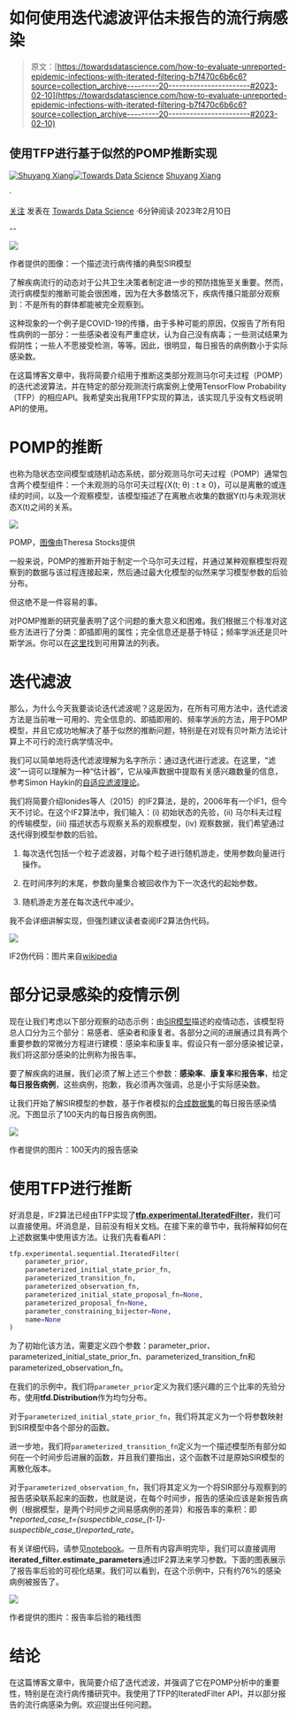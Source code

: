 # 如何使用迭代滤波评估未报告的流行病感染

> 原文：[https://towardsdatascience.com/how-to-evaluate-unreported-epidemic-infections-with-iterated-filtering-b7f470c6b6c6?source=collection_archive---------20-----------------------#2023-02-10](https://towardsdatascience.com/how-to-evaluate-unreported-epidemic-infections-with-iterated-filtering-b7f470c6b6c6?source=collection_archive---------20-----------------------#2023-02-10)

## 使用TFP进行基于似然的POMP推断实现

[](https://medium.com/@vanillaxiangshuyang?source=post_page-----b7f470c6b6c6--------------------------------)[![Shuyang Xiang](../Images/36a5fd18fd9b7b88cb41094f09b83882.png)](https://medium.com/@vanillaxiangshuyang?source=post_page-----b7f470c6b6c6--------------------------------)[](https://towardsdatascience.com/?source=post_page-----b7f470c6b6c6--------------------------------)[![Towards Data Science](../Images/a6ff2676ffcc0c7aad8aaf1d79379785.png)](https://towardsdatascience.com/?source=post_page-----b7f470c6b6c6--------------------------------) [Shuyang Xiang](https://medium.com/@vanillaxiangshuyang?source=post_page-----b7f470c6b6c6--------------------------------)

·

[关注](https://medium.com/m/signin?actionUrl=https%3A%2F%2Fmedium.com%2F_%2Fsubscribe%2Fuser%2F9b74bc8c860d&operation=register&redirect=https%3A%2F%2Ftowardsdatascience.com%2Fhow-to-evaluate-unreported-epidemic-infections-with-iterated-filtering-b7f470c6b6c6&user=Shuyang+Xiang&userId=9b74bc8c860d&source=post_page-9b74bc8c860d----b7f470c6b6c6---------------------post_header-----------) 发表在 [Towards Data Science](https://towardsdatascience.com/?source=post_page-----b7f470c6b6c6--------------------------------) ·6分钟阅读·2023年2月10日[](https://medium.com/m/signin?actionUrl=https%3A%2F%2Fmedium.com%2F_%2Fvote%2Ftowards-data-science%2Fb7f470c6b6c6&operation=register&redirect=https%3A%2F%2Ftowardsdatascience.com%2Fhow-to-evaluate-unreported-epidemic-infections-with-iterated-filtering-b7f470c6b6c6&user=Shuyang+Xiang&userId=9b74bc8c860d&source=-----b7f470c6b6c6---------------------clap_footer-----------)

--

[](https://medium.com/m/signin?actionUrl=https%3A%2F%2Fmedium.com%2F_%2Fbookmark%2Fp%2Fb7f470c6b6c6&operation=register&redirect=https%3A%2F%2Ftowardsdatascience.com%2Fhow-to-evaluate-unreported-epidemic-infections-with-iterated-filtering-b7f470c6b6c6&source=-----b7f470c6b6c6---------------------bookmark_footer-----------)![](../Images/18ca0a50748e692458a56c74e6777614.png)

作者提供的图像：一个描述流行病传播的典型SIR模型

了解疾病流行的动态对于公共卫生决策者制定进一步的预防措施至关重要。然而，流行病模型的推断可能会很困难，因为在大多数情况下，疾病传播只能部分观察到：不是所有的群体都能被完全观察到。

这种现象的一个例子是COVID-19的传播，由于多种可能的原因，仅报告了所有阳性病例的一部分：一些感染者没有严重症状，认为自己没有病毒；一些测试结果为假阴性；一些人不愿接受检测，等等。因此，很明显，每日报告的病例数小于实际感染数。

在这篇博客文章中，我将简要介绍用于推断这类部分观测马尔可夫过程（POMP）的迭代滤波算法，并在特定的部分观测流行病案例上使用TensorFlow Probability（TFP）的相应API。我希望突出我用TFP实现的算法，该实现几乎没有文档说明API的使用。

# POMP的推断

也称为隐状态空间模型或随机动态系统，部分观测马尔可夫过程（POMP）通常包含两个模型组件：一个未观测的马尔可夫过程{X(t; θ) : t ≥ 0}，可以是离散的或连续的时间，以及一个观察模型，该模型描述了在离散点收集的数据Y(t)与未观测状态X(t)之间的关系。

![](../Images/27981a5ebbc149129836375dbf6ccde7.png)

POMP，[图像](https://arxiv.org/abs/1712.03058)由Theresa Stocks提供

一般来说，POMP的推断开始于制定一个马尔可夫过程，并通过某种观察模型将观察到的数据与该过程连接起来，然后通过最大化模型的似然来学习模型参数的后验分布。

但这绝不是一件容易的事。

对POMP推断的研究量表明了这个问题的重大意义和困难。我们根据三个标准对这些方法进行了分类：即插即用的属性；完全信息还是基于特征；频率学派还是贝叶斯学派。你可以在[这里](https://kingaa.github.io/short-course/mif/mif.html#introduction)找到可用算法的列表。

# 迭代滤波

那么，为什么今天我要谈论迭代滤波呢？这是因为，在所有可用方法中，迭代滤波方法是当前唯一可用的、完全信息的、即插即用的、频率学派的方法，用于POMP模型，并且它成功地解决了基于似然的推断问题，特别是在对现有贝叶斯方法论计算上不可行的流行病学情况中。

我们可以简单地将迭代滤波理解为名字所示：通过迭代进行滤波。在这里，“滤波”一词可以理解为一种“估计器”，它从噪声数据中提取有关感兴趣数量的信息，参考Simon Haykin的[自适应滤波理论](http://users.ics.forth.gr/tsakalid/UVEG09/Book/Haykin-AFT%283rd.Ed.%29_Introduction.pdf)。

我们将简要介绍Ionides等人（2015）的IF2算法，是的，2006年有一个IF1，但今天不讨论。在这个IF2算法中，我们输入：(i) 初始状态的先验，(ii) 马尔科夫过程的传输模型，(iii) 描述状态与观察关系的观察模型，(iv) 观察数据，我们希望通过迭代得到模型参数的后验。

1.  每次迭代包括一个粒子滤波器，对每个粒子进行随机游走，使用参数向量进行操作。

2. 在时间序列的末尾，参数向量集合被回收作为下一次迭代的起始参数。

3. 随机游走方差在每次迭代中减少。

我不会详细讲解实现，但强烈建议读者查阅IF2算法伪代码。

![](../Images/dc899aa9258b39011478e0270b4cfa6a.png)

IF2伪代码：图片来自[wikipedia](https://en.wikipedia.org/wiki/Iterated_filtering)

# 部分记录感染的疫情示例

现在让我们考虑以下部分观察的动态示例：由[SIR模型](https://en.wikipedia.org/wiki/Compartmental_models_in_epidemiology#The_SIR_model)描述的疫情动态，该模型将总人口分为三个部分：易感者、感染者和康复者。各部分之间的进展通过具有两个重要参数的常微分方程进行建模：感染率和康复率。假设只有一部分感染被记录，我们将这部分感染的比例称为报告率。

要了解疾病的进展，我们必须了解上述三个参数：**感染率**、**康复率**和**报告率**，给定**每日报告病例**，这些病例，抱歉，我必须再次强调，总是小于实际感染数。

让我们开始了解SIR模型的参数，基于作者模拟的[合成数据集](https://drive.google.com/drive/folders/1Tqbfi6K3xvF6Z7eekHb6bb8vXW_UP_2-)的每日报告感染情况。下图显示了100天内的每日报告病例图。

![](../Images/bbd9a567598a910026ac769c45f202a4.png)

作者提供的图片：100天内的报告感染

# 使用TFP进行推断

好消息是，IF2算法已经由TFP实现了[**tfp.experimental.IteratedFilter**](https://www.tensorflow.org/probability/api_docs/python/tfp/experimental/sequential/IteratedFilter)，我们可以直接使用。坏消息是，目前没有相关文档。在接下来的章节中，我将解释如何在上述数据集中使用该方法。让我们先看看API：

```py
tfp.experimental.sequential.IteratedFilter(
    parameter_prior,
    parameterized_initial_state_prior_fn,
    parameterized_transition_fn,
    parameterized_observation_fn,
    parameterized_initial_state_proposal_fn=None,
    parameterized_proposal_fn=None,
    parameter_constraining_bijector=None,
    name=None
)
```

为了初始化该方法，需要定义四个参数：parameter_prior、parameterized_initial_state_prior_fn、parameterized_transition_fn和parameterized_observation_fn。

在我们的示例中，我们将`parameter_prior`定义为我们感兴趣的三个比率的先验分布，使用**tfd.Distribution**作为均匀分布。

对于`parameterized_initial_state_prior_fn`，我们将其定义为一个将参数映射到SIR模型中各个部分的函数。

进一步地，我们将`parameterized_transition_fn`定义为一个描述模型所有部分如何在一个时间步后进展的函数，并且我们要指出，这个函数不过是原始SIR模型的离散化版本。

对于`parameterized_observation_fn`，我们将其定义为一个将SIR部分与观察到的报告感染联系起来的函数，也就是说，在每个时间步，报告的感染应该是新报告病例（根据模型，是两个时间步之间易感病例的差异）和报告率的乘积：即**reported_case_t=(suspectible_case_{t-1}- suspectible_case_t)*reported_rate**。

有关详细代码，请参见[notebook](https://colab.research.google.com/drive/1CYwlOM8CRFIOb3z57MPw352MamWlfw1x#scrollTo=Q_Nz6U-fgpYX)。一旦所有内容声明完毕，我们可以直接调用**iterated_filter.estimate_parameters**通过IF2算法来学习参数。下面的图表展示了报告率后验的可视化结果。我们可以看到，在这个示例中，只有约76%的感染病例被报告了。

![](../Images/e502b6ee998c9069c2a46f71b765e977.png)

作者提供的图片：报告率后验的箱线图

# 结论

在这篇博客文章中，我简要介绍了迭代滤波，并强调了它在POMP分析中的重要性，特别是在流行病传播研究中。我使用了TFP的IteratedFilter API，并以部分报告的流行病感染为例。欢迎提出任何问题。
